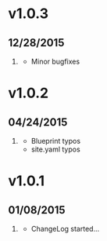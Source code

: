 # v1.0.3
## 12/28/2015

1. [](#bugfix)
    * Minor bugfixes    

# v1.0.2
## 04/24/2015

1. [](#bugfix)
	* Blueprint typos
	* site.yaml typos

# v1.0.1
## 01/08/2015

1. [](#new)
    * ChangeLog started...
